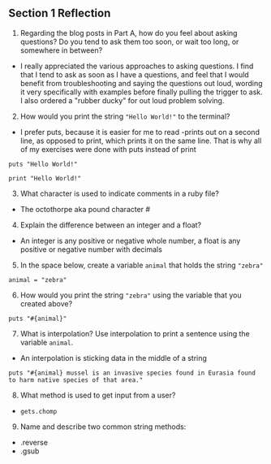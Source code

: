 ## Section 1 Reflection

1. Regarding the blog posts in Part A, how do you feel about asking questions? Do you tend to ask them too soon, or wait too long, or somewhere in between?
* I really appreciated the various approaches to asking questions. I find that I tend to ask as soon as I have a questions, and feel that I would benefit from troubleshooting and saying the questions out loud, wording it very specifically with examples before finally pulling the trigger to ask. I also ordered a "rubber ducky" for out loud problem solving.

2. How would you print the string `"Hello World!"` to the terminal?
* I prefer puts, because it is easier for me to read -prints out on a second line, as opposed to print, which prints it on the same line. That is why all of my exercises were done with puts instead of print

 `puts "Hello World!"`

 `print "Hello World!"`

3. What character is used to indicate comments in a ruby file?
* The octothorpe aka pound character #

4. Explain the difference between an integer and a float?
* An integer is any positive or negative whole number, a float is any positive or negative number with decimals

5. In the space below, create a variable `animal` that holds the string `"zebra"`

`animal = "zebra"`

6. How would you print the string `"zebra"` using the variable that you created above?

`puts "#{animal}"`

7. What is interpolation? Use interpolation to print a sentence using the variable `animal`.
* An interpolation is sticking data in the middle of a string

`puts "#{animal} mussel is an invasive species found in Eurasia found to harm native species of that area."`

8. What method is used to get input from a user?
* `gets.chomp`

9. Name and describe two common string methods:
* .reverse
* .gsub
